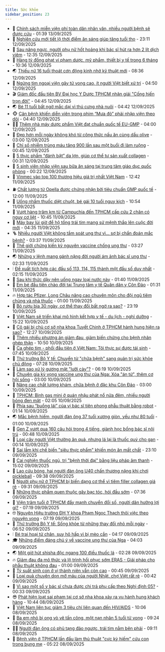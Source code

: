 ```yaml
---
title: Sức khỏe
sidebar_position: 23
---
```


<!-- dantri-suc-khoe:START -->
- 🤔 [Chính sách miễn viện phí toàn dân nhân văn, nhiều người bệnh sẽ được cứu](https://dantri.com.vn/suc-khoe/chinh-sach-mien-vien-phi-toan-dan-nhan-van-nhieu-nguoi-benh-se-duoc-cuu-20250912123811216.htm) - 01:39 13/09/2025
- 🚦 [Nghiên cứu mới tiết lộ thời điểm ăn sáng giúp tăng tuổi thọ](https://dantri.com.vn/suc-khoe/nghien-cuu-moi-tiet-lo-thoi-diem-an-sang-giup-tang-tuoi-tho-20250912120553057.htm) - 23:11 12/09/2025
- 🤖 [Sau nâng ngực, người phụ nữ hốt hoảng khi bác sĩ hút ra hơn 2 lít dịch viêm](https://dantri.com.vn/suc-khoe/sau-nang-nguc-nguoi-phu-nu-hot-hoang-khi-bac-si-hut-ra-hon-2-lit-dich-viem-20250912171957304.htm) - 12:35 12/09/2025
- 🐻 [Hàng tỷ đồng phạt vi phạm dược, mỹ phẩm, thiết bị y tế trong 6 tháng](https://dantri.com.vn/suc-khoe/hang-ty-dong-phat-vi-pham-duoc-my-pham-thiet-bi-y-te-trong-6-thang-20250912165730632.htm) - 10:36 12/09/2025
- 🌏 [Thiếu nữ 16 tuổi thoát cơn động kinh nhờ kỹ thuật mới](https://dantri.com.vn/suc-khoe/thieu-nu-16-tuoi-thoat-con-dong-kinh-nho-ky-thuat-moi-20250912113305804.htm) - 08:36 12/09/2025
- 👺 [Ngừng tim ngoại viện gây tử vong cao, ít người Việt biết xử trí](https://dantri.com.vn/suc-khoe/ngung-tim-ngoai-vien-gay-tu-vong-cao-it-nguoi-viet-biet-xu-tri-20250912111746847.htm) - 04:50 12/09/2025
- 🎬 [Giám đốc đầu tiên BV Đại học Y Dược TPHCM nhận giải &quot;Cống hiến trọn đời&quot;](https://dantri.com.vn/suc-khoe/giam-doc-dau-tien-bv-dai-hoc-y-duoc-tphcm-nhan-giai-cong-hien-tron-doi-20250912094732574.htm) - 04:45 12/09/2025
- 🌏 [Bé 11 tuổi bất ngờ mắc dại vì thú cưng nhà nuôi](https://dantri.com.vn/suc-khoe/be-11-tuoi-bat-ngo-mac-dai-vi-thu-cung-nha-nuoi-20250912095914795.htm) - 04:42 12/09/2025
- 🐵 [Căn bệnh khiến diễn viên trong phim “Mưa đỏ” phải nhập viện theo dõi](https://dantri.com.vn/suc-khoe/can-benh-khien-dien-vien-trong-phim-mua-do-phai-nhap-vien-theo-doi-20250912103543629.htm) - 04:40 12/09/2025
- 👨‍🏫 [Thêm nhà máy dược phẩm Việt đạt chuẩn quốc tế EU-GMP](https://dantri.com.vn/suc-khoe/them-nha-may-duoc-pham-viet-dat-chuan-quoc-te-eu-gmp-20250912102942834.htm) - 04:00 12/09/2025
- 🤗 [Đẹp hơn mỗi ngày không khó từ công thức nấu ăn cùng dầu olive](https://dantri.com.vn/suc-khoe/dep-hon-moi-ngay-khong-kho-tu-cong-thuc-nau-an-cung-dau-olive-20250912091349486.htm) - 03:00 12/09/2025
- 🫶 [Chỉ số nhiễm trùng máu tăng 900 lần sau một buổi đi làm ruộng](https://dantri.com.vn/suc-khoe/chi-so-nhiem-trung-mau-tang-900-lan-sau-mot-buoi-di-lam-ruong-20250911192053999.htm) - 00:45 12/09/2025
- 🙉 [5 thực phẩm “đánh bật” da lợn, giúp cơ thể tự sản xuất collagen](https://dantri.com.vn/suc-khoe/5-thuc-pham-danh-bat-da-lon-giup-co-the-tu-san-xuat-collagen-20250911234455692.htm) - 00:31 12/09/2025
- 🦅 [5 sinh viên nhập viện sau bữa ăn sáng tại trung tâm giáo dục quốc phòng](https://dantri.com.vn/suc-khoe/5-sinh-vien-nhap-vien-sau-bua-an-sang-tai-trung-tam-giao-duc-quoc-phong-20250911205830893.htm) - 00:22 12/09/2025
- 🐘 [Vinmec vào top 100 thương hiệu giá trị nhất Việt Nam](https://dantri.com.vn/suc-khoe/vinmec-vao-top-100-thuong-hieu-gia-tri-nhat-viet-nam-20250911193443897.htm) - 12:42 11/09/2025
- ⛽️ [Chất lượng từ Opella được chứng nhận bởi tiêu chuẩn GMP quốc tế](https://dantri.com.vn/suc-khoe/chat-luong-tu-opella-duoc-chung-nhan-boi-tieu-chuan-gmp-quoc-te-20250911175436076.htm) - 12:00 11/09/2025
- 🤡 [Uống nhầm thuốc diệt chuột, bé gái 10 tuổi nguy kịch](https://dantri.com.vn/suc-khoe/uong-nham-thuoc-diet-chuot-be-gai-10-tuoi-nguy-kich-20250911175401743.htm) - 10:54 11/09/2025
- 💼 [Vượt hàng trăm km từ Campuchia đến TPHCM cấp cứu 2 chân có nguy cơ liệt](https://dantri.com.vn/suc-khoe/vuot-hang-tram-km-tu-campuchia-den-tphcm-cap-cuu-2-chan-co-nguy-co-liet-20250911160650383.htm) - 10:45 11/09/2025
- 🤔 [Máy bay lùi giờ để hộ tống trái tim mang sứ mệnh thắp lên cuộc đời mới](https://dantri.com.vn/suc-khoe/may-bay-lui-gio-de-ho-tong-trai-tim-mang-su-menh-thap-len-cuoc-doi-moi-20250911112952028.htm) - 04:35 11/09/2025
- 🪜 [Nhiều người Việt không tầm soát ung thư vì... sợ bị chẩn đoán mắc bệnh?](https://dantri.com.vn/suc-khoe/nhieu-nguoi-viet-khong-tam-soat-ung-thu-vi-so-bi-chan-doan-mac-benh-20250911002550370.htm) - 03:37 11/09/2025
- 📝 [Thế giới chứng kiến kỷ nguyên vaccine chống ung thư](https://dantri.com.vn/suc-khoe/the-gioi-chung-kien-ky-nguyen-vaccine-chong-ung-thu-20250910151302352.htm) - 03:27 11/09/2025
- 🌏 [Những y lệnh mang gánh nặng đời người ám ảnh bác sĩ ung thư](https://dantri.com.vn/suc-khoe/nhung-y-lenh-mang-ganh-nang-doi-nguoi-am-anh-bac-si-ung-thu-20250627133826183.htm) - 02:33 11/09/2025
- 🕯 [Đề xuất tích hợp các đầu số 113, 114, 115 thành một đầu số duy nhất](https://dantri.com.vn/suc-khoe/de-xuat-tich-hop-cac-dau-so-113-114-115-thanh-mot-dau-so-duy-nhat-20250910204449299.htm) - 02:15 11/09/2025
- 🦍 [Sau khi thức dậy nên uống ngay loại nước này](https://dantri.com.vn/suc-khoe/sau-khi-thuc-day-nen-uong-ngay-loai-nuoc-nay-20250911081758157.htm) - 01:40 11/09/2025
- 🌈 [Em bé đầu tiên chào đời tại Trung tâm y tế Quân dân y Côn Đảo](https://dantri.com.vn/suc-khoe/em-be-dau-tien-chao-doi-tai-trung-tam-y-te-quan-dan-y-con-dao-20250911072552521.htm) - 01:31 11/09/2025
- 🔥 [Hợp tác Pfizer, Long Châu nâng cao chuyên môn cho đội ngũ tiêm chủng và nhà thuốc](https://dantri.com.vn/suc-khoe/hop-tac-pfizer-long-chau-nang-cao-chuyen-mon-cho-doi-ngu-tiem-chung-va-nha-thuoc-20250910215723258.htm) - 01:00 11/09/2025
- 🌊 [Bỏ rượu bia 30 ngày, cơ thể thay đổi bất ngờ ra sao?](https://dantri.com.vn/suc-khoe/bo-ruou-bia-30-ngay-co-the-thay-doi-bat-ngo-ra-sao-20250910172737147.htm) - 23:19 10/09/2025
- 🚦 [Việt Nam sẽ triển khai mô hình kết hợp y tế - du lịch - nghỉ dưỡng](https://dantri.com.vn/suc-khoe/viet-nam-se-trien-khai-mo-hinh-ket-hop-y-te-du-lich-nghi-duong-20250910220857494.htm) - 15:22 10/09/2025
- 🤖 [Cô gái bị chủ cơ sở nha khoa Tuyết Chinh ở TPHCM hành hung hiện ra sao?](https://dantri.com.vn/suc-khoe/co-gai-bi-chu-co-so-nha-khoa-tuyet-chinh-o-tphcm-hanh-hung-hien-ra-sao-20250910185639092.htm) - 12:27 10/09/2025
- 🤡 [Thêm nhiều phương án giảm đau, giảm biến chứng cho bệnh nhân ghép thận](https://dantri.com.vn/suc-khoe/them-nhieu-phuong-an-giam-dau-giam-bien-chung-cho-benh-nhan-ghep-than-20250910161406106.htm) - 10:50 10/09/2025
- 💂 [Ca ghép tim - phổi đầu tiên ở Việt Nam: Tôi thực sự được tái sinh](https://dantri.com.vn/suc-khoe/ca-ghep-tim-phoi-dau-tien-o-viet-nam-toi-thuc-su-duoc-tai-sinh-20250910142002543.htm) - 07:45 10/09/2025
- 🦄 [Thứ trưởng Bộ Y tế: Chuyển từ &quot;chữa bệnh&quot; sang quản trị sức khỏe chủ động](https://dantri.com.vn/suc-khoe/thu-truong-bo-y-te-chuyen-tu-chua-benh-sang-quan-tri-suc-khoe-chu-dong-20250910133229505.htm) - 07:28 10/09/2025
- 🧠 [Làm sao xử lý gương mặt &quot;lưỡi cày&quot;?](https://dantri.com.vn/suc-khoe/lam-sao-xu-ly-guong-mat-luoi-cay-20250910130033116.htm) - 06:19 10/09/2025
- 🤖 [Chuyên gia kỳ vọng vaccine ung thư của Nga: Xóa &quot;án tử&quot;, thêm cơ hội sống](https://dantri.com.vn/suc-khoe/chuyen-gia-ky-vong-vaccine-ung-thu-cua-nga-xoa-an-tu-them-co-hoi-song-20250910024019819.htm) - 03:00 10/09/2025
- 💼 [Nâng cao chất lượng khám, chữa bệnh ở đặc khu Côn Đảo](https://dantri.com.vn/suc-khoe/nang-cao-chat-luong-kham-chua-benh-o-dac-khu-con-dao-20250910184955572.htm) - 03:00 10/09/2025
- 🧰 [TPHCM: Bình gas mini ở quán nhậu phát nổ nửa đêm, nhiều người bỏng đen mặt](https://dantri.com.vn/suc-khoe/tphcm-binh-gas-mini-o-quan-nhau-phat-no-nua-dem-nhieu-nguoi-bong-den-mat-20250910085207526.htm) - 02:05 10/09/2025
- 🎉 [Phía sau “buồng lái” của vị bác sĩ tiên phong phẫu thuật bằng robot](https://dantri.com.vn/suc-khoe/phia-sau-buong-lai-cua-vi-bac-si-tien-phong-phau-thuat-bang-robot-20250908202149136.htm) - 01:14 10/09/2025
- 🌏 [Mắc bệnh hiếm, người đàn ông 37 tuổi xương giòn, yếu như 80 tuổi](https://dantri.com.vn/suc-khoe/mac-benh-hiem-nguoi-dan-ong-37-tuoi-xuong-gion-yeu-nhu-80-tuoi-20250909104307203.htm) - 01:00 10/09/2025
- 📝 [Gen Z vượt qua 160 câu hỏi trong 4 tiếng, giành học bổng bác sĩ nội trú](https://dantri.com.vn/suc-khoe/gen-z-vuot-qua-160-cau-hoi-trong-4-tieng-gianh-hoc-bong-bac-si-noi-tru-20250909213201190.htm) - 00:48 10/09/2025
- 🧠 [Loại cây người Việt thường ăn quả, nhưng lá lại là thuốc quý cho gan](https://dantri.com.vn/suc-khoe/loai-cay-nguoi-viet-thuong-an-qua-nhung-la-lai-la-thuoc-quy-cho-gan-20250909085519383.htm) - 00:14 10/09/2025
- 🚀 [Sai lầm khi chế biến &quot;siêu thực phẩm&quot; khiến món ăn mất chất](https://dantri.com.vn/suc-khoe/sai-lam-khi-che-bien-sieu-thuc-pham-khien-mon-an-mat-chat-20250909144926698.htm) - 23:10 09/09/2025
- 💯 [Cai nghiện thuốc ngủ, trị &quot;bệnh thời đại&quot; bằng liệu pháp âm thanh](https://dantri.com.vn/suc-khoe/cai-nghien-thuoc-ngu-tri-benh-thoi-dai-bang-lieu-phap-am-thanh-20250909214803526.htm) - 15:02 09/09/2025
- 🫶 [Lao cứu bóng, hai người đàn ông U40 chấn thương nặng khi chơi pickleball](https://dantri.com.vn/suc-khoe/lao-cuu-bong-hai-nguoi-dan-ong-u40-chan-thuong-nang-khi-choi-pickleball-20250909163154786.htm) - 09:38 09/09/2025
- 👹 [Người phụ nữ ở TPHCM bị biến dạng cơ thể vì tiêm filler collagen giá rẻ](https://dantri.com.vn/suc-khoe/nguoi-phu-nu-o-tphcm-bi-bien-dang-co-the-vi-tiem-filler-collagen-gia-re-20250909145108292.htm) - 09:31 09/09/2025
- 🤩 [Những thực phẩm quen thuộc gây bạc tóc, hói đầu sớm](https://dantri.com.vn/suc-khoe/nhung-thuc-pham-quen-thuoc-gay-bac-toc-hoi-dau-som-20250907131104212.htm) - 07:36 09/09/2025
- 🌊 [Viện trăm tuổi ở TPHCM đẩy mạnh chuyển đổi số, người dân hưởng lợi gì?](https://dantri.com.vn/suc-khoe/vien-tram-tuoi-o-tphcm-day-manh-chuyen-doi-so-nguoi-dan-huong-loi-gi-20250909132957463.htm) - 07:19 09/09/2025
- 🤓 [Nguyên Hiệu trưởng ĐH Y khoa Phạm Ngọc Thạch thôi việc theo nguyện vọng](https://dantri.com.vn/suc-khoe/nguyen-hieu-truong-dh-y-khoa-pham-ngoc-thach-thoi-viec-theo-nguyen-vong-20250908153407927.htm) - 07:19 09/09/2025
- 🌝 [Thứ trưởng Bộ Y tế: Sống khỏe từ những thay đổi nhỏ mỗi ngày](https://dantri.com.vn/suc-khoe/thu-truong-bo-y-te-song-khoe-tu-nhung-thay-doi-nho-moi-ngay-20250909132926664.htm) - 06:52 09/09/2025
- 🕯 [Bé trai hoại tử chân, suy hô hấp vì bị mèo cắn](https://dantri.com.vn/suc-khoe/be-trai-hoai-tu-chan-suy-ho-hap-vi-bi-meo-can-20250909105148869.htm) - 04:17 09/09/2025
- 🎓 [Những điểm đáng chú ý về vaccine ung thư của Nga](https://dantri.com.vn/suc-khoe/nhung-diem-dang-chu-y-ve-vaccine-ung-thu-cua-nga-20250909103458103.htm) - 04:03 09/09/2025
- 🌏 [Một giờ hút shisha độc ngang 100 điếu thuốc lá](https://dantri.com.vn/suc-khoe/mot-gio-hut-shisha-doc-ngang-100-dieu-thuoc-la-20250909004823572.htm) - 02:28 09/09/2025
- 🔥 [Giảm đau đa mô thức và lộ trình hồi phục sớm ERAS - Giải pháp cho phẫu thuật không đau](https://dantri.com.vn/suc-khoe/giam-dau-da-mo-thuc-va-lo-trinh-hoi-phuc-som-eras-giai-phap-cho-phau-thuat-khong-dau-20250908102216647.htm) - 01:00 09/09/2025
- 📝 [Tỷ suất sinh con ở vị thành niên vẫn còn cao](https://dantri.com.vn/suc-khoe/ty-suat-sinh-con-o-vi-thanh-nien-van-con-cao-20250908224538731.htm) - 00:45 09/09/2025
- 🧠 [Loại quả chuyên dọn mỡ máu của người Nhật, chợ Việt rất rẻ](https://dantri.com.vn/suc-khoe/loai-qua-chuyen-don-mo-mau-cua-nguoi-nhat-cho-viet-rat-re-20250906075239630.htm) - 00:42 09/09/2025
- 🦅 [Vì sao một số y bác sĩ chưa được chi trả phụ cấp theo Nghị định 05?](https://dantri.com.vn/suc-khoe/vi-sao-mot-so-y-bac-si-chua-duoc-chi-tra-phu-cap-theo-nghi-dinh-05-20250718132658968.htm) - 00:33 09/09/2025
- 😎 [Phát hiện loạt sai phạm tại cơ sở nha khoa xảy ra vụ hành hung khách hàng](https://dantri.com.vn/suc-khoe/phat-hien-loat-sai-pham-tai-co-so-nha-khoa-xay-ra-vu-hanh-hung-khach-hang-20250908173101148.htm) - 10:44 08/09/2025
- 🎉 [Việt Nam liên tục giảm 3 tiêu chí liên quan đến HIV/AIDS](https://dantri.com.vn/suc-khoe/viet-nam-lien-tuc-giam-3-tieu-chi-lien-quan-den-hivaids-20250908170145605.htm) - 10:06 08/09/2025
- 🫣 [Ba em nhỏ bị ong vò vẽ tấn công, một nạn nhân 5 tuổi tử vong](https://dantri.com.vn/suc-khoe/ba-em-nho-bi-ong-vo-ve-tan-cong-mot-nan-nhan-5-tuoi-tu-vong-20250908134445533.htm) - 09:24 08/09/2025
- 🧑‍🏫 [Người đàn ông có phủ tạng đảo ngược, trái tim nằm bên phải](https://dantri.com.vn/suc-khoe/nguoi-dan-ong-co-phu-tang-dao-nguoc-trai-tim-nam-ben-phai-20250908160931343.htm) - 09:11 08/09/2025
- 🥷 [Bệnh viện ở TPHCM lần đầu làm thủ thuật &quot;cực kỳ hiếm&quot; cứu con trong bụng mẹ](https://dantri.com.vn/suc-khoe/benh-vien-o-tphcm-lan-dau-lam-thu-thuat-cuc-ky-hiem-cuu-con-trong-bung-me-20250908112819498.htm) - 05:22 08/09/2025<!-- dantri-suc-khoe:END -->
